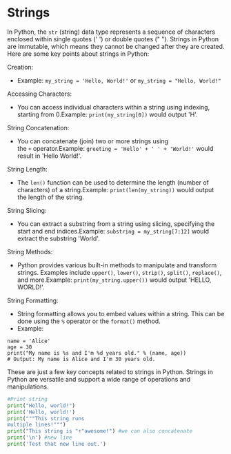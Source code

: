# Strings

In Python, the `str` (string) data type represents a sequence of characters enclosed within single quotes (' ') or double quotes (" "). Strings in Python are immutable, which means they cannot be changed after they are created. Here are some key points about strings in Python:

Creation:

- Example: `my_string = 'Hello, World!'` or `my_string = "Hello, World!"`

Accessing Characters:

- You can access individual characters within a string using indexing, starting from 0.Example: `print(my_string[0])` would output 'H'.

String Concatenation:

- You can concatenate (join) two or more strings using the `+` operator.Example: `greeting = 'Hello' + ' ' + 'World!'` would result in 'Hello World!'.

String Length:

- The `len()` function can be used to determine the length (number of characters) of a string.Example: `print(len(my_string))` would output the length of the string.

String Slicing:

- You can extract a substring from a string using slicing, specifying the start and end indices.Example: `substring = my_string[7:12]` would extract the substring 'World'.

String Methods:

- Python provides various built-in methods to manipulate and transform strings. Examples include `upper()`, `lower()`, `strip()`, `split()`, `replace()`, and more.Example: `print(my_string.upper())` would output 'HELLO, WORLD!'.

String Formatting:

- String formatting allows you to embed values within a string. This can be done using the `%` operator or the `format()` method.
- Example:

```
name = 'Alice'
age = 30
print("My name is %s and I'm %d years old." % (name, age))
# Output: My name is Alice and I'm 30 years old.

```

These are just a few key concepts related to strings in Python. Strings in Python are versatile and support a wide range of operations and manipulations.

```python
#Print string
print("Hello, world!")
print('Hello, world!')
print("""This string runs
multiple lines!""")
print("This string is "+"awesome!") #we can also concatenate
print('\n') #new line 
print('Test that new line out.')
```